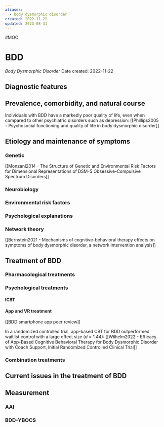 ```yaml
---
aliases:
  - body dysmorphic disorder
created: 2022-11-22
updated: 2023-08-31
---
```


#MOC

# BDD
*Body Dysmorphic Disorder*
Date created: 2022-11-22

## Diagnostic features

## Prevalence, comorbidity, and natural course

Individuals with BDD have a markedly poor quality of life, even when compared to other psychiatric disorders such as depression: [[Phillips2005 - Psychosocial functioning and quality of life in body dysmorphic disorder]]

## Etiology and maintenance of symptoms

### Genetic

[[Monzani2014 - The Structure of Genetic and Environmental Risk Factors for Dimensional Representations of DSM-5 Obsessive-Compulsive Spectrum Disorders]]

### Neurobiology

### Environmental risk factors

### Psychological explanations

### Network theory

[[Bernstein2021 - Mechanisms of cognitive-behavioral therapy effects on symptoms of body dysmorphic disorder, a network intervention analysis]]

## Treatment of BDD

### Pharmacological treatments

### Psychological treatments

#### ICBT

#### App and VR treatment

[[BDD smartphone app peer review]]

In a randomized controlled trial, app-based CBT for BDD outperformed waitlist control with a large effect size (*d* = 1.44): [[Wilhelm2022 - Efficacy of App-Based Cognitive Behavioral Therapy for Body Dysmorphic Disorder with Coach Support, Initial Randomized Controlled Clinical Trial]]

### Combination treatments

## Current issues in the treatment of BDD

## Measurement

### AAI

### BDD-YBOCS

